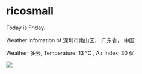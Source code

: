 # ricosmall

Today is Friday.

Weather infomation of 深圳市南山区， 广东省， 中国: 

Weather: 多云, Temperature: 13 ℃ , Air Index: 30 优

<img src="https://github-readme-stats.vercel.app/api?username=ricosmall&show_icons=true" />
